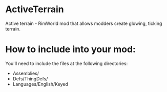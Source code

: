 # ActiveTerrain
Active terrain - RimWorld mod that allows modders create glowing, ticking terrain.

# How to include into your mod:
You'll need to include the files at the following directories:

- Assemblies/
- Defs/ThingDefs/
- Languages/English/Keyed
